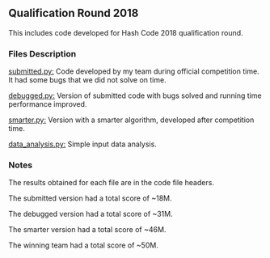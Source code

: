 ## Qualification Round 2018
This includes code developed for Hash Code 2018 qualification round.

### Files Description
[submitted.py:](submitted.py) Code developed by my team during official competition time. It had some bugs that we did not solve on time.

[debugged.py:](debugged.py) Version of submitted code with bugs solved and running time performance improved.

[smarter.py:](smarter.py) Version with a smarter algorithm, developed after competition time.

[data_analysis.py:](data_analysis.py) Simple input data analysis.

### Notes

The results obtained for each file are in the code file headers.

The submitted version had a total score of ~18M.

The debugged version had a total score of ~31M.

The smarter version had a total score of ~46M.

The winning team had a total score of ~50M.
